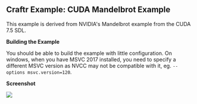 ## Craftr Example: CUDA Mandelbrot Example

This example is derived from NVIDIA's Mandelbrot example from the CUDA 7.5 SDL.

__Building the Example__

You should be able to build the example with little configuration. On windows,
when you have MSVC 2017 installed, you need to specify a different MSVC version
as NVCC may not be compatible with it, eg. `--options msvc.version=120`.

__Screenshot__

![](https://i.imgur.com/wAuOh45.png)
